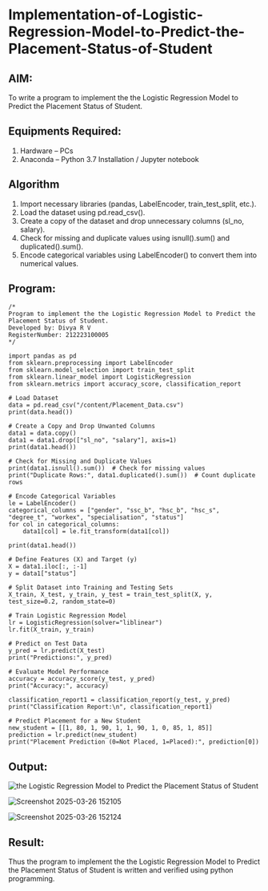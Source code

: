 # Implementation-of-Logistic-Regression-Model-to-Predict-the-Placement-Status-of-Student

## AIM:
To write a program to implement the the Logistic Regression Model to Predict the Placement Status of Student.

## Equipments Required:
1. Hardware – PCs
2. Anaconda – Python 3.7 Installation / Jupyter notebook

## Algorithm
1. Import necessary libraries (pandas, LabelEncoder, train_test_split, etc.).
2. Load the dataset using pd.read_csv().
3. Create a copy of the dataset and drop unnecessary columns (sl_no, salary).
4. Check for missing and duplicate values using isnull().sum() and duplicated().sum().
5. Encode categorical variables using LabelEncoder() to convert them into numerical values.

## Program:
```
/*
Program to implement the the Logistic Regression Model to Predict the Placement Status of Student.
Developed by: Divya R V
RegisterNumber: 212223100005 
*/
```
```
import pandas as pd
from sklearn.preprocessing import LabelEncoder
from sklearn.model_selection import train_test_split
from sklearn.linear_model import LogisticRegression
from sklearn.metrics import accuracy_score, classification_report

# Load Dataset
data = pd.read_csv("/content/Placement_Data.csv")
print(data.head())

# Create a Copy and Drop Unwanted Columns
data1 = data.copy()
data1 = data1.drop(["sl_no", "salary"], axis=1)
print(data1.head())

# Check for Missing and Duplicate Values
print(data1.isnull().sum())  # Check for missing values
print("Duplicate Rows:", data1.duplicated().sum())  # Count duplicate rows

# Encode Categorical Variables
le = LabelEncoder()
categorical_columns = ["gender", "ssc_b", "hsc_b", "hsc_s", "degree_t", "workex", "specialisation", "status"]
for col in categorical_columns:
    data1[col] = le.fit_transform(data1[col])

print(data1.head())

# Define Features (X) and Target (y)
X = data1.iloc[:, :-1]
y = data1["status"]

# Split Dataset into Training and Testing Sets
X_train, X_test, y_train, y_test = train_test_split(X, y, test_size=0.2, random_state=0)

# Train Logistic Regression Model
lr = LogisticRegression(solver="liblinear")
lr.fit(X_train, y_train)

# Predict on Test Data
y_pred = lr.predict(X_test)
print("Predictions:", y_pred)

# Evaluate Model Performance
accuracy = accuracy_score(y_test, y_pred)
print("Accuracy:", accuracy)

classification_report1 = classification_report(y_test, y_pred)
print("Classification Report:\n", classification_report1)

# Predict Placement for a New Student
new_student = [[1, 80, 1, 90, 1, 1, 90, 1, 0, 85, 1, 85]]
prediction = lr.predict(new_student)
print("Placement Prediction (0=Not Placed, 1=Placed):", prediction[0])

```

## Output:
![the Logistic Regression Model to Predict the Placement Status of Student](sam.png)

![Screenshot 2025-03-26 152105](https://github.com/user-attachments/assets/443683fc-900b-47f2-95be-4e280ca887da)


![Screenshot 2025-03-26 152124](https://github.com/user-attachments/assets/b4b27aba-5545-4a60-b623-d3c52202355a)







## Result:
Thus the program to implement the the Logistic Regression Model to Predict the Placement Status of Student is written and verified using python programming.
